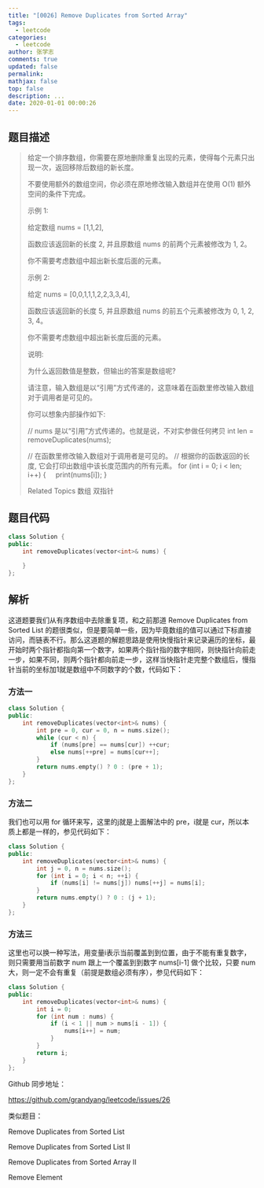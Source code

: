 ```yaml
---
title: "[0026] Remove Duplicates from Sorted Array"
tags:
  - leetcode
categories:
  - leetcode
author: 张学志
comments: true
updated: false
permalink:
mathjax: false
top: false
description: ...
date: 2020-01-01 00:00:26
---
```


## 题目描述

> 给定一个排序数组，你需要在原地删除重复出现的元素，使得每个元素只出现一次，返回移除后数组的新长度。 
> 
> 不要使用额外的数组空间，你必须在原地修改输入数组并在使用 O(1) 额外空间的条件下完成。 
> 
> 示例 1: 
> 
> 给定数组 nums = [1,1,2], 
> 
> 函数应该返回新的长度 2, 并且原数组 nums 的前两个元素被修改为 1, 2。 
> 
> 你不需要考虑数组中超出新长度后面的元素。 
> 
> 示例 2: 
> 
> 给定 nums = [0,0,1,1,1,2,2,3,3,4],
> 
> 函数应该返回新的长度 5, 并且原数组 nums 的前五个元素被修改为 0, 1, 2, 3, 4。
> 
> 你不需要考虑数组中超出新长度后面的元素。
> 
> 
> 说明: 
> 
> 为什么返回数值是整数，但输出的答案是数组呢? 
> 
> 请注意，输入数组是以“引用”方式传递的，这意味着在函数里修改输入数组对于调用者是可见的。 
> 
> 你可以想象内部操作如下: 
> 
> // nums 是以“引用”方式传递的。也就是说，不对实参做任何拷贝
> int len = removeDuplicates(nums);
> 
> // 在函数里修改输入数组对于调用者是可见的。
> // 根据你的函数返回的长度, 它会打印出数组中该长度范围内的所有元素。
> for (int i = 0; i < len; i++) {
>     print(nums[i]);
> }
> 
> Related Topics 数组 双指针

## 题目代码

```cpp
class Solution {
public:
    int removeDuplicates(vector<int>& nums) {
        
    }
};
```

## 解析

这道题要我们从有序数组中去除重复项，和之前那道 Remove Duplicates from Sorted List 的题很类似，但是要简单一些，因为毕竟数组的值可以通过下标直接访问，而链表不行。那么这道题的解题思路是使用快慢指针来记录遍历的坐标，最开始时两个指针都指向第一个数字，如果两个指针指的数字相同，则快指针向前走一步，如果不同，则两个指针都向前走一步，这样当快指针走完整个数组后，慢指针当前的坐标加1就是数组中不同数字的个数，代码如下：

### 方法一

```cpp
class Solution {
public:
    int removeDuplicates(vector<int>& nums) {
        int pre = 0, cur = 0, n = nums.size();
        while (cur < n) {
            if (nums[pre] == nums[cur]) ++cur;
            else nums[++pre] = nums[cur++];
        }
        return nums.empty() ? 0 : (pre + 1);
    }
};
```

### 方法二

我们也可以用 for 循环来写，这里的j就是上面解法中的 pre，i就是 cur，所以本质上都是一样的，参见代码如下：

```cpp
class Solution {
public:
    int removeDuplicates(vector<int>& nums) {
        int j = 0, n = nums.size();
        for (int i = 0; i < n; ++i) {
            if (nums[i] != nums[j]) nums[++j] = nums[i];
        }
        return nums.empty() ? 0 : (j + 1);
    }
};
```

### 方法三

这里也可以换一种写法，用变量i表示当前覆盖到到位置，由于不能有重复数字，则只需要用当前数字 num 跟上一个覆盖到到数字 nums[i-1] 做个比较，只要 num 大，则一定不会有重复（前提是数组必须有序），参见代码如下：

```cpp
class Solution {
public:
    int removeDuplicates(vector<int>& nums) {
        int i = 0;
        for (int num : nums) {
            if (i < 1 || num > nums[i - 1]) {
                nums[i++] = num;
            }
        }
        return i;
    }
};
```

Github 同步地址：

https://github.com/grandyang/leetcode/issues/26

 

类似题目：

Remove Duplicates from Sorted List

Remove Duplicates from Sorted List II

Remove Duplicates from Sorted Array II

Remove Element


